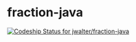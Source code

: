 # fraction-java
[ ![Codeship Status for jwalter/fraction-java](https://codeship.com/projects/32078650-8361-0134-9bb1-5a6e1cd0be7b/status?branch=master)](https://codeship.com/projects/182782)
